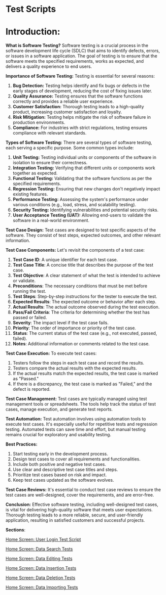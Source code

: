 # Test Scripts

# Introduction:

**What is Software Testing?**
Software testing is a crucial process in the software development life cycle (SDLC) that aims to identify defects, errors, or issues in a software application. The goal of testing is to ensure that the software meets the specified requirements, works as expected, and delivers a quality experience to end users.

**Importance of Software Testing:**
Testing is essential for several reasons:

1. **Bug Detection:** Testing helps identify and fix bugs or defects in the early stages of development, reducing the cost of fixing issues later.
2. **Quality Assurance:** Testing ensures that the software functions correctly and provides a reliable user experience.
3. **Customer Satisfaction:** Thorough testing leads to a high-quality product, increasing customer satisfaction and loyalty.
4. **Risk Mitigation:** Testing helps mitigate the risk of software failure in production environments.
5. **Compliance:** For industries with strict regulations, testing ensures compliance with relevant standards.

**Types of Software Testing:**
There are several types of software testing, each serving a specific purpose. Some common types include:

1. **Unit Testing:** Testing individual units or components of the software in isolation to ensure their correctness.
2. **Integration Testing:** Verifying that different units or components work together as expected.
3. **Functional Testing:** Validating that the software functions as per the specified requirements.
4. **Regression Testing:** Ensuring that new changes don't negatively impact existing features.
5. **Performance Testing:** Assessing the system's performance under various conditions (e.g., load, stress, and scalability testing).
6. **Security Testing:** Identifying vulnerabilities and potential security risks.
7. **User Acceptance Testing (UAT):** Allowing end-users to validate the software in a real-world environment.

**Test Case Design:**
Test cases are designed to test specific aspects of the software. They consist of test steps, expected outcomes, and other relevant information.

**Test Case Components:**
Let's revisit the components of a test case:

1. **Test Case ID**: A unique identifier for each test case.
2. **Test Case Title**: A concise title that describes the purpose of the test case.
3. **Test Objective**: A clear statement of what the test is intended to achieve or validate.
4. **Preconditions**: The necessary conditions that must be met before running the test.
5. **Test Steps**: Step-by-step instructions for the tester to execute the test.
6. **Expected Results**: The expected outcome or behavior after each step.
7. **Actual Results**: The actual outcome observed during the test execution.
8. **Pass/Fail Criteria**: The criteria for determining whether the test has passed or failed.
9. **Severity**: The impact level if the test case fails.
10. **Priority**: The order of importance or priority of the test case.
11. **Status**: The current status of the test case (e.g., not executed, passed, failed).
12. **Notes**: Additional information or comments related to the test case.

**Test Case Execution:**
To execute test cases:

1. Testers follow the steps in each test case and record the results.
2. Testers compare the actual results with the expected results.
3. If the actual results match the expected results, the test case is marked as "Passed."
4. If there is a discrepancy, the test case is marked as "Failed," and the defect is reported.

**Test Case Management:**
Test cases are typically managed using test management tools or spreadsheets. The tools help track the status of test cases, manage execution, and generate test reports.

**Test Automation:**
Test automation involves using automation tools to execute test cases. It's especially useful for repetitive tests and regression testing. Automated tests can save time and effort, but manual testing remains crucial for exploratory and usability testing.

**Best Practices:**

1. Start testing early in the development process.
2. Design test cases to cover all requirements and functionalities.
3. Include both positive and negative test cases.
4. Use clear and descriptive test case titles and steps.
5. Prioritize test cases based on risk and impact.
6. Keep test cases updated as the software evolves.

**Test Case Reviews:**
It's essential to conduct test case reviews to ensure the test cases are well-designed, cover the requirements, and are error-free.

**Conclusion:**
Effective software testing, including well-designed test cases, is vital for delivering high-quality software that meets user expectations. Thorough testing leads to a more reliable, secure, and user-friendly application, resulting in satisfied customers and successful projects.

**Sections**:

[Home Screen: User Login Test Script](Test%20Scripts%20b7fe2112ff5b4ab3b8f02e6b38b2ef2e/Home%20Screen%20User%20Login%20Test%20Script%20fcb4205a2daf4ba4a18475ba20af121f.md)

[Home Screen: Data Search Tests](Test%20Scripts%20b7fe2112ff5b4ab3b8f02e6b38b2ef2e/Home%20Screen%20Data%20Search%20Tests%20807995878b7c4f7e8c0edf055e821cbd.md)

[Home Screen: Data Editing Tests](Test%20Scripts%20b7fe2112ff5b4ab3b8f02e6b38b2ef2e/Home%20Screen%20Data%20Editing%20Tests%200a77a45c064b4c68aff35958df412ba7.md)

[Home Screen: Data Insertion Tests](Test%20Scripts%20b7fe2112ff5b4ab3b8f02e6b38b2ef2e/Home%20Screen%20Data%20Insertion%20Tests%206044c21fd7894bf9babfd8398b43133d.md)

[Home Screen: Data Deletion Tests](Test%20Scripts%20b7fe2112ff5b4ab3b8f02e6b38b2ef2e/Home%20Screen%20Data%20Deletion%20Tests%20b8f06a0d7d754de49c2ee4d6a36a80e6.md)

[Home Screen: Data Importing Tests](Test%20Scripts%20b7fe2112ff5b4ab3b8f02e6b38b2ef2e/Home%20Screen%20Data%20Importing%20Tests%20723887868852425a9ec9269198ecdfd2.md)
